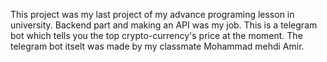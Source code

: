 This project was my last project of my advance programing lesson in university.
Backend part and making an API was my job.
This is a telegram bot which tells you the top crypto-currency's price at the moment.
The telegram bot itselt was made by my classmate Mohammad mehdi Amir.
